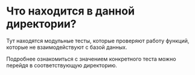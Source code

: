 # Что находится в данной директории?
Тут находятся модульные тесты, которые проверяют работу функций, которые не взаимодействуют с базой данных.

Подробнее ознакомиться с значением конкретного теста можно перейдя в соответствующую директорию.